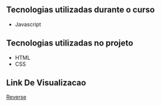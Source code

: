
## Tecnologias utilizadas durante o curso
* Javascript

## Tecnologias utilizadas no projeto
* HTML
* CSS

## Link De Visualizacao

[Reverse](https://reverse-the-order.vercel.app/)

